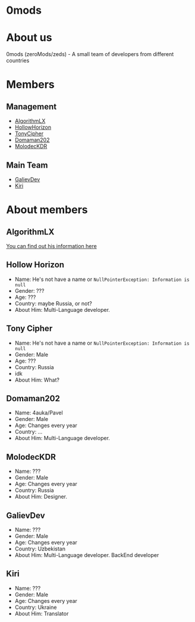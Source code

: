 # 0mods
# About us
0mods (zeroMods/zeds) - A small team of developers from different countries

# Members

## Management
- [AlgorithmLX](https://github.com/algorithmlx)
- [HollowHorizon](https://github.com/hollowhorizon)
- [TonyCipher](https://github.com/tonycipher)
- [Domaman202](https://github.com/domaman202)
- [MolodecKDR](https://github.com/MolodecKDR)
## Main Team
- [GalievDev](https://github.com/GalievDev)
- [Kiri](https://github.com/Kiri-Yoshikage)


# About members

## AlgorithmLX
[You can find out his information here](https://github.com/AlgorithmLX/AlgorithmLX/blob/main/README.md)

## Hollow Horizon

- Name: He's not have a name or `NullPointerException: Information is null`
- Gender: ???
- Age: ???
- Country: maybe Russia, or not?
- About Him: Multi-Language developer.

## Tony Cipher

- Name: He's not have a name or `NullPointerException: Information is null`
- Gender: Male
- Age: ???
- Country: Russia
- idk
- About Him: What?

## Domaman202

- Name: 4auka/Pavel
- Gender: Male
- Age: Changes every year
- Country: ...
- About Him: Multi-Language developer.

## MolodecKDR

- Name: ???
- Gender: Male
- Age: Changes every year
- Country: Russia
- About Him: Designer.

## GalievDev

- Name: ???
- Gender: Male
- Age: Changes every year
- Country: Uzbekistan
- About Him: Multi-Language developer. BackEnd developer

## Kiri

- Name: ???
- Gender: Male
- Age: Changes every year
- Country: Ukraine
- About Him: Translator
